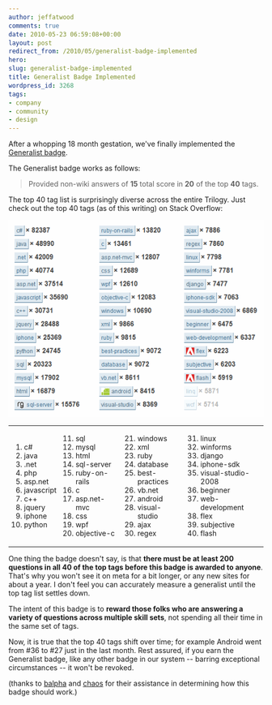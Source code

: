 ```yaml
---
author: jeffatwood
comments: true
date: 2010-05-23 06:59:08+00:00
layout: post
redirect_from: /2010/05/generalist-badge-implemented
hero: 
slug: generalist-badge-implemented
title: Generalist Badge Implemented
wordpress_id: 3268
tags:
- company
- community
- design
---
```



After a whopping 18 month gestation, we've finally implemented the [Generalist badge](http://stackoverflow.com/badges/15/generalist).



The Generalist badge works as follows:





<blockquote>
Provided non-wiki answers of <strong>15</strong> total score in <strong>20</strong> of the top <strong>40</strong> tags.
</blockquote>





The top 40 tag list is surprisingly diverse across the entire Trilogy. Just check out the top 40 tags (as of this writing) on Stack Overflow:



![](/images/wordpress/top-40-tags.png)



<table width="600" >
<tr >

<td >
  <ol>
    <li>c#</li>
    <li>java </li>
    <li>.net</li>
    <li>php</li>
    <li>asp.net</li>
    <li>javascript</li>
    <li>c++</li>
    <li>jquery</li>
    <li>iphone</li>
    <li>python</li>
  </ol>
</td>

<td >
  <ol start="11">
    <li>sql</li>
    <li>mysql</li>
    <li>html</li>
    <li>sql-server</li>
    <li>ruby-on-rails</li>
    <li>c</li>
    <li>asp.net-mvc</li>
    <li>css</li>
    <li>wpf</li>
    <li>objective-c</li>
  </ol>
</td>

<td >
  <ol start="21">
    <li>windows</li>
    <li>xml</li>
    <li>ruby</li>
    <li>database</li>
    <li>best-practices</li>
    <li>vb.net</li>
    <li>android</li>
    <li>visual-studio</li>
    <li>ajax</li>
    <li>regex</li>
  </ol>

</td>

<td >
  <ol start="31">
    <li>linux</li>
    <li>winforms</li>
    <li>django</li>
    <li>iphone-sdk</li>
    <li>visual-studio-2008</li>
    <li>beginner</li>
    <li>web-development</li>
    <li>flex</li>
    <li>subjective</li>
    <li>flash</li>
  </ol>
</td>
</tr>
</table>



One thing the badge doesn't say, is that **there must be at least 200 questions in all 40 of the top tags before this badge is awarded to anyone**. That's why you won't see it on meta for a bit longer, or any new sites for about a year. I don't feel you can accurately measure a generalist until the top tag list settles down.



The intent of this badge is to **reward those folks who are answering a variety of questions across multiple skill sets**, not spending all their time in the same set of tags.



Now, it is true that the top 40 tags shift over time; for example Android went from #36 to #27 just in the last month. Rest assured, if you earn the Generalist badge, like any other badge in our system -- barring exceptional circumstances -- it won't be revoked.



(thanks to [balpha](http://meta.stackoverflow.com/users/115866/balpha) and [chaos](http://meta.stackoverflow.com/users/47529/chaos) for their assistance in determining how this badge should work.)

